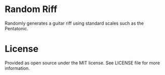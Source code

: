 Random Riff
===========

Randomly generates a guitar riff using standard scales such as the Pentatonic.

License
=======

Provided as open source under the MIT license. See LICENSE file for more information.
